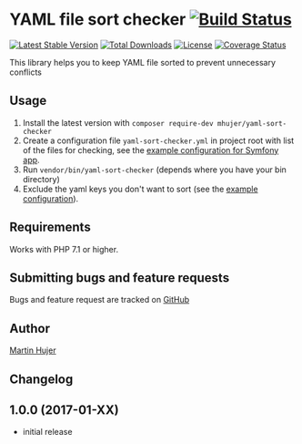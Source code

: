 # YAML file sort checker [![Build Status](https://travis-ci.org/mhujer/yaml-sort-checker.svg?branch=master)](https://travis-ci.org/mhujer/yaml-sort-checker)

[![Latest Stable Version](https://poser.pugx.org/mhujer/yaml-sort-checker/version.png)](https://packagist.org/packages/mhujer/yaml-sort-checker) [![Total Downloads](https://poser.pugx.org/mhujer/yaml-sort-checker/downloads.png)](https://packagist.org/packages/mhujer/yaml-sort-checker) [![License](https://poser.pugx.org/mhujer/yaml-sort-checker/license.svg)](https://packagist.org/packages/mhujer/yaml-sort-checker) [![Coverage Status](https://coveralls.io/repos/mhujer/yaml-sort-checker/badge.svg?branch=master)](https://coveralls.io/r/mhujer/yaml-sort-checker?branch=master)

This library helps you to keep YAML file sorted to prevent unnecessary conflicts


Usage
----
1. Install the latest version with `composer require-dev mhujer/yaml-sort-checker`
2. Create a configuration file `yaml-sort-checker.yml` in project root with list of the files for checking, see the  [example configuration for Symfony app](/docs/symfony-config/yaml-sort-checker.yml).
3. Run `vendor/bin/yaml-sort-checker` (depends where you have your bin directory)
4. Exclude the yaml keys you don't want to sort (see the [example configuration](/docs/symfony-config/yaml-sort-checker.yml)).


Requirements
------------
Works with PHP 7.1 or higher.

Submitting bugs and feature requests
------------------------------------
Bugs and feature request are tracked on [GitHub](https://github.com/mhujer/yaml-sort-checker/issues)

Author
------
[Martin Hujer](https://www.martinhujer.cz) 

Changelog
----------

## 1.0.0 (2017-01-XX)
- initial release

